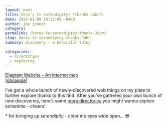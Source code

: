 ```yaml
---
layout: post
title: here’s to serendipity! (thanks John*)
date: 2024-01-09 10:23:06 -0400
author: joe jenett
category: 
permalink: /heres-to-serendipity-thanks-John/
slug: heres-to-serendipity-thanks-John
summary: discovery - a beautiful thing

categories:
  - directories
  - exploring
---
```

<p>
<a title="discovery - a beautiful thing" href="https://diagram.website/">Diagram Website – An internet map</a><br>[<a href="https://pinboard.in/u:philapple">philapple</a>]
</p>
<p>
I’ve got a whole bunch of newly-discovered web things on my plate to further explore thanks to this find. After you’ve gathered your own bunch of new discoveries, here’s some  <a href="https://dwt-archives.joejenett.com/?s=directories">more directories</a> you might wanna explore sometime - cheers!
</p>
<p>
* for bringing up <em>serendipity</em> - color me eyes wide open... 😎
</p>




<a style="display:none;" href="https://brid.gy/publish/mastodon"><small>(cross-posted to mastodon)</small></a>